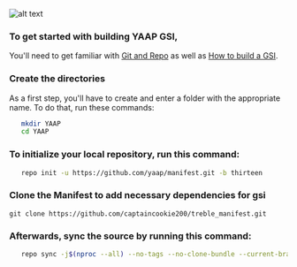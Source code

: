 ![alt text][logo]

[logo]:https://avatars.githubusercontent.com/u/70501337?s=200&v=4 "Yet Another AOSP Project"

### To get started with building YAAP GSI,
You'll need to get familiar with [Git and Repo](https://source.android.com/source/using-repo.html) as well as [How to build a GSI](https://github.com/phhusson/treble_experimentations/wiki/How-to-build-a-GSI%3F).

### Create the directories
As a first step, you'll have to create and enter a folder with the appropriate name.
To do that, run these commands:

```bash
   mkdir YAAP
   cd YAAP
```

### To initialize your local repository, run this command:
```bash
   repo init -u https://github.com/yaap/manifest.git -b thirteen
```

### Clone the Manifest to add necessary dependencies for gsi
    git clone https://github.com/captaincookie200/treble_manifest.git

### Afterwards, sync the source by running this command:
```bash
   repo sync -j$(nproc --all) --no-tags --no-clone-bundle --current-branch
```


